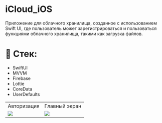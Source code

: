 # iCloud_iOS

Приложение для облачного хранилища, созданное с использованием Swift UI, где пользователь может зарегистрироваться и пользоваться
функциями облачного хранилища, такими как загрузка файлов.

# 📲 Стек:
- SwiftUI
- MVVM
- Firebase
- Lottie 
- CoreData
- UserDefaults

<table>
  <tr>
    <td>Авторизация</td>
    <td>Главный экран</td>
  </tr>
  <tr>
    <td><img src="https://i.ibb.c![photo_2022-09-21 10 43 43](https://user-images.githubusercontent.com/44450208/191445742-d29e1534-cc3e-4e9c-8319-54914d8d16c6.jpeg)
o/1rhZDBB/list.png"></td>
    <td><img src="![photo_2022-09-21 10 43 45](https://user-images.githubusercontent.com/44450208/191445895-b9c58aca-78cb-4aba-a3ba-e8f2bff9e1af.jpeg)"></td>

  </tr>
 
 </table>
